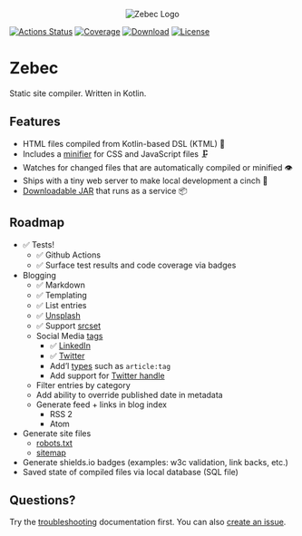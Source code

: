 <p align="center"><img src="https://github.com/ssoper/Zebec/raw/master/gh/zebec.png" alt="Zebec Logo"></p>

[![Actions Status](https://github.com/ssoper/Zebec/workflows/tests/badge.svg)](https://github.com/ssoper/Zebec/actions)
[![Coverage](https://img.shields.io/endpoint?url=https%3A%2F%2Funtitled-e5pxd95kofsj.runkit.sh%2F)](https://gist.github.com/ssoper/2741eb65fdb9bdee723e50d7648294ed)
[![Download](https://img.shields.io/badge/download-v1.0.1-blue)](https://github.com/ssoper/Zebec/packages/108070)
[![License](https://img.shields.io/github/license/ssoper/Zebec)](https://github.com/ssoper/Zebec/blob/master/LICENSE)

# Zebec

Static site compiler. Written in Kotlin.

## Features

* HTML files compiled from Kotlin-based DSL (KTML) 🔧
* Includes a [minifier](https://yui.github.io/yuicompressor/) for CSS and JavaScript files 🗜
* Watches for changed files that are automatically compiled or minified 👁 
* Ships with a tiny web server to make local development a cinch 💅
* [Downloadable JAR](https://github.com/ssoper/Zebec/packages) that runs as a service 📦

## Roadmap

* ✅ Tests!
    * ✅ Github Actions
    * ✅ Surface test results and code coverage via badges
* Blogging
    * ✅ Markdown
    * ✅ Templating
    * ✅ List entries
    * ✅ [Unsplash](https://source.unsplash.com/)
    * ✅ Support [srcset](http://thenewcode.com/944/Responsive-Images-For-Retina-Using-srcset-and-the-x-Designator)
    * Social Media [tags](https://blog.hubspot.com/marketing/open-graph-tags-facebook-twitter-linkedin)
        * ✅ [LinkedIn](https://www.linkedin.com/help/linkedin/answer/46687/making-your-website-shareable-on-linkedin)
        * ✅ [Twitter](https://developer.twitter.com/en/docs/tweets/optimize-with-cards/guides/getting-started)
        * Add’l [types](https://ogp.me/#types) such as `article:tag`
        * Add support for [Twitter handle](https://developer.twitter.com/en/docs/tweets/optimize-with-cards/guides/getting-started)
    * Filter entries by category
    * Add ability to override published date in metadata
    * Generate feed + links in blog index
      * RSS 2
      * Atom
* Generate site files
    * [robots.txt](https://support.google.com/webmasters/answer/6062596?hl=en&ref_topic=6061961)
    * [sitemap](https://support.google.com/webmasters/answer/183668?hl=en&ref_topic=4581190)
* Generate shields.io badges (examples: w3c validation, link backs, etc.)
* Saved state of compiled files via local database (SQL file)

## Questions?

Try the [troubleshooting](troubleshooting.md) documentation first. You can also [create an issue](https://github.com/ssoper/Zebec/issues). 
